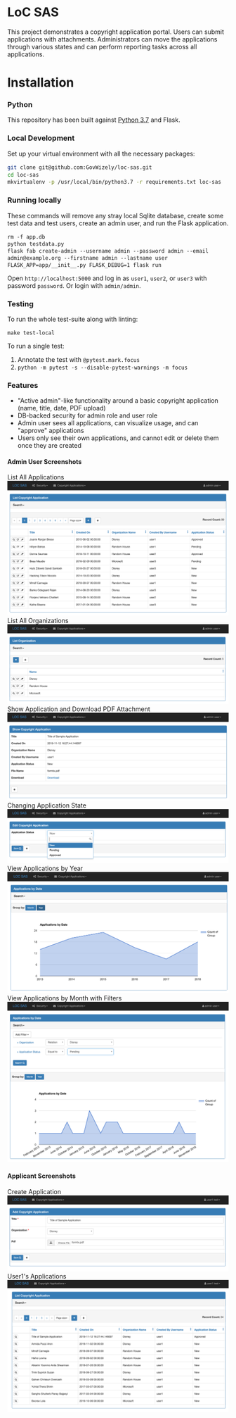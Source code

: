 LoC SAS
=================================

This project demonstrates a copyright application portal. Users can submit applications with attachments. Administrators can move the applications through various states and can perform reporting tasks across all applications.

# Installation

### Python

This repository has been built against [Python 3.7](https://www.python.org/downloads/release/python-375/) and Flask.

### Local Development

Set up your virtual environment with all the necessary packages:
```bash
git clone git@github.com:GovWizely/loc-sas.git
cd loc-sas
mkvirtualenv -p /usr/local/bin/python3.7 -r requirements.txt loc-sas
```

### Running locally

These commands will remove any stray local Sqlite database, create some test data and test users, create an admin user, and run the Flask application.
```
rm -f app.db
python testdata.py
flask fab create-admin --username admin --password admin --email admin@example.org --firstname admin --lastname user
FLASK_APP=app/__init__.py FLASK_DEBUG=1 flask run 
```

Open `http://localhost:5000` and log in as `user1`, `user2`, or `user3` with password `password`. Or login with `admin/admin`.

### Testing
To run the whole test-suite along with linting:
```
make test-local
```

To run a single test:
1. Annotate the test with `@pytest.mark.focus`
1. `python -m pytest -s --disable-pytest-warnings -m focus`

### Features

* "Active admin"-like functionality around a basic copyright application (name, title, date, PDF upload)
* DB-backed security for admin role and user role
* Admin user sees all applications, can visualize usage, and can "approve" applications 
* Users only see their own applications, and cannot edit or delete them once they are created

#### Admin User Screenshots

List All Applications
![List All Applications](screenshots/admin_list_applications.png)
List All Organizations
![List All Organizations](screenshots/admin_list_organizations.png)
Show Application and Download PDF Attachment
![Show Application and Download PDF Attachment](screenshots/admin_show_and_download.png)
Changing Application State
![Changing Application State](screenshots/admin_workflow.png)
View Applications by Year
![View Applications by Year](screenshots/applications_by_year.png)
View Applications by Month with Filters
![View Applications by Month with Filters](screenshots/applications_by_month_filtered.png)

#### Applicant Screenshots

Create Application
![Create Application](screenshots/user_create_application.png)
User1's Applications
![User1's Applications](screenshots/applications_scoped.png)
